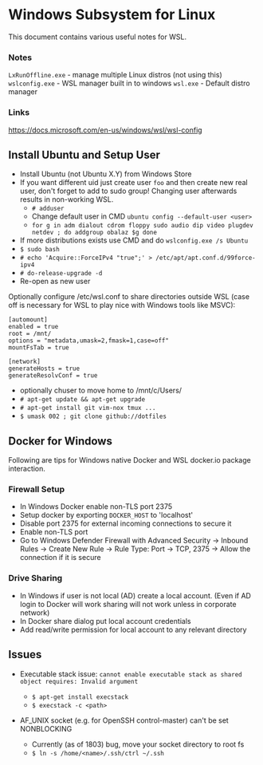 Windows Subsystem for Linux
===========================
This document contains various useful notes for WSL.

### Notes ###
`LxRunOffline.exe`    - manage multiple Linux distros (not using this)
`wslconfig.exe`       - WSL manager built in to windows
`wsl.exe`             - Default distro manager

### Links ###
https://docs.microsoft.com/en-us/windows/wsl/wsl-config


Install Ubuntu and Setup User
-----------------------------
- Install Ubuntu (not Ubuntu X.Y) from Windows Store
- If you want different uid just create user `foo` and then create new real
  user, don't forget to add to sudo group! Changing user afterwards results
  in non-working WSL.
  - `# adduser`
  - Change default user in CMD `ubuntu config --default-user <user>`
  - `for g in adm dialout cdrom floppy sudo audio dip video plugdev netdev ; do
        addgroup obalaz $g
     done`
- If more distributions exists use CMD and do `wslconfig.exe /s Ubuntu`
- `$ sudo bash`
- `# echo 'Acquire::ForceIPv4 "true";' > /etc/apt/apt.conf.d/99force-ipv4`
- `# do-release-upgrade -d`
- Re-open as new user

Optionally configure /etc/wsl.conf to share directories outside WSL (case off
is necessary for WSL to play nice with Windows tools like MSVC):

    [automount]
    enabled = true
    root = /mnt/
    options = "metadata,umask=2,fmask=1,case=off"
    mountFsTab = true

    [network]
    generateHosts = true
    generateResolvConf = true

- optionally chuser to move home to /mnt/c/Users/<WindowsUser>
- `# apt-get update && apt-get upgrade`
- `# apt-get install git vim-nox tmux ...`
- `$ umask 002 ; git clone github://dotfiles`


Docker for Windows
------------------
Following are tips for Windows native Docker and WSL docker.io package
interaction.

### Firewall Setup ###
- In Windows Docker enable non-TLS port 2375
- Setup docker by exporting `DOCKER_HOST` to 'localhost'
- Disable port 2375 for external incoming connections to secure it
- Enable non-TLS port
- Go to Windows Defender Firewall with Advanced Security
    -> Inbound Rules
    -> Create New Rule
    -> Rule Type: Port
    -> TCP, 2375
    -> Allow the connection if it is secure

### Drive Sharing ###
- In Windows if user is not local (AD) create a local account. (Even if AD
  login to Docker will work sharing will not work unless in corporate network)
- In Docker share dialog put local account credentials
- Add read/write permission for local account to any relevant directory


Issues
------
- Executable stack issue: ``cannot enable executable stack as shared object
  requires: Invalid argument``
  - ``$ apt-get install execstack``
  - ``$ execstack -c <path>``

- AF_UNIX socket (e.g. for OpenSSH control-master) can't be set NONBLOCKING
  - Currently (as of 1803) bug, move your socket directory to root fs
  - ``$ ln -s /home/<name>/.ssh/ctrl ~/.ssh``
